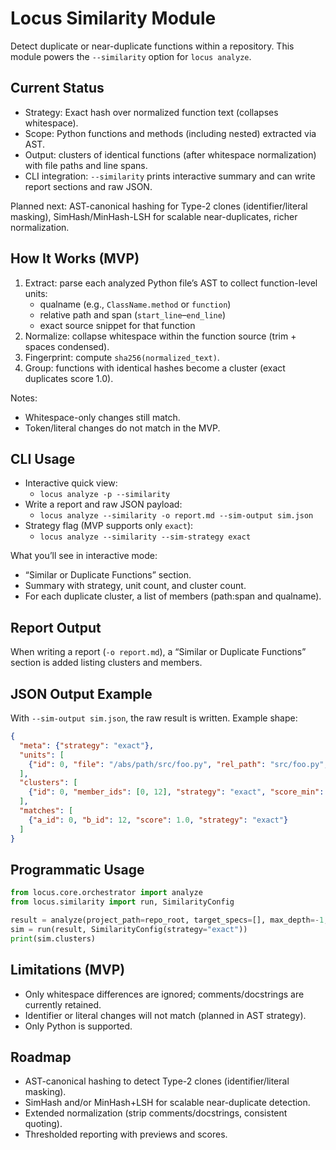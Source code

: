 # Locus Similarity Module

Detect duplicate or near-duplicate functions within a repository. This module powers the `--similarity` option for `locus analyze`.

## Current Status
- Strategy: Exact hash over normalized function text (collapses whitespace).
- Scope: Python functions and methods (including nested) extracted via AST.
- Output: clusters of identical functions (after whitespace normalization) with file paths and line spans.
- CLI integration: `--similarity` prints interactive summary and can write report sections and raw JSON.

Planned next: AST-canonical hashing for Type-2 clones (identifier/literal masking), SimHash/MinHash-LSH for scalable near-duplicates, richer normalization.

## How It Works (MVP)
1) Extract: parse each analyzed Python file’s AST to collect function-level units:
   - qualname (e.g., `ClassName.method` or `function`)
   - relative path and span (`start_line`–`end_line`)
   - exact source snippet for that function
2) Normalize: collapse whitespace within the function source (trim + spaces condensed).
3) Fingerprint: compute `sha256(normalized_text)`.
4) Group: functions with identical hashes become a cluster (exact duplicates score 1.0).

Notes:
- Whitespace-only changes still match.
- Token/literal changes do not match in the MVP.

## CLI Usage
- Interactive quick view:
  - `locus analyze -p --similarity`
- Write a report and raw JSON payload:
  - `locus analyze --similarity -o report.md --sim-output sim.json`
- Strategy flag (MVP supports only `exact`):
  - `locus analyze --similarity --sim-strategy exact`

What you’ll see in interactive mode:
- “Similar or Duplicate Functions” section.
- Summary with strategy, unit count, and cluster count.
- For each duplicate cluster, a list of members (path:span and qualname).

## Report Output
When writing a report (`-o report.md`), a “Similar or Duplicate Functions” section is added listing clusters and members.

## JSON Output Example
With `--sim-output sim.json`, the raw result is written. Example shape:
```json
{
  "meta": {"strategy": "exact"},
  "units": [
    {"id": 0, "file": "/abs/path/src/foo.py", "rel_path": "src/foo.py", "qualname": "bar", "span": [1, 5]}
  ],
  "clusters": [
    {"id": 0, "member_ids": [0, 12], "strategy": "exact", "score_min": 1.0, "score_max": 1.0}
  ],
  "matches": [
    {"a_id": 0, "b_id": 12, "score": 1.0, "strategy": "exact"}
  ]
}
```

## Programmatic Usage
```python
from locus.core.orchestrator import analyze
from locus.similarity import run, SimilarityConfig

result = analyze(project_path=repo_root, target_specs=[], max_depth=-1, include_patterns=None, exclude_patterns=None)
sim = run(result, SimilarityConfig(strategy="exact"))
print(sim.clusters)
```

## Limitations (MVP)
- Only whitespace differences are ignored; comments/docstrings are currently retained.
- Identifier or literal changes will not match (planned in AST strategy).
- Only Python is supported.

## Roadmap
- AST-canonical hashing to detect Type-2 clones (identifier/literal masking).
- SimHash and/or MinHash+LSH for scalable near-duplicate detection.
- Extended normalization (strip comments/docstrings, consistent quoting).
- Thresholded reporting with previews and scores.
